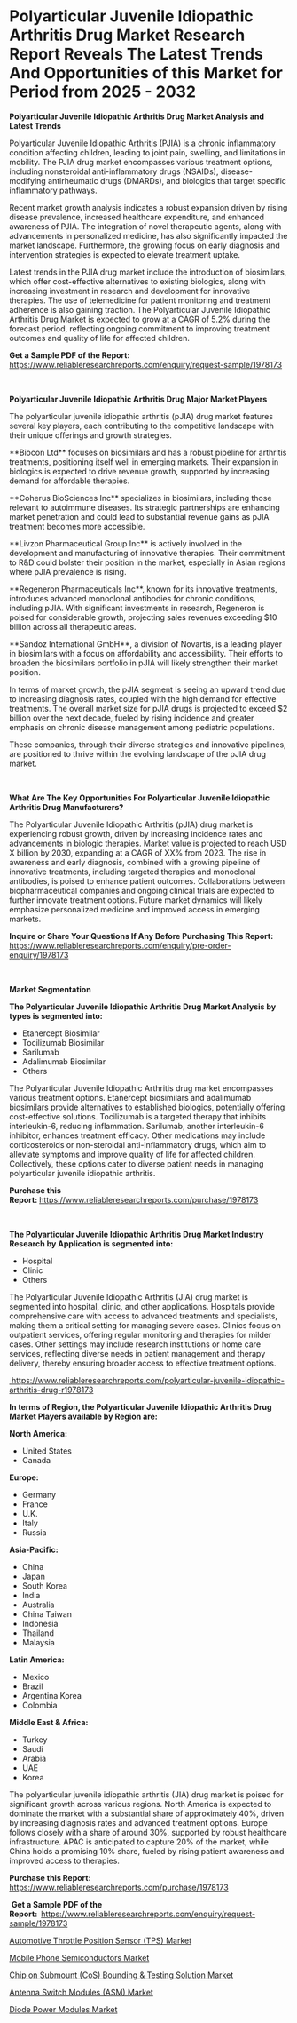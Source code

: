 <p><h1>Polyarticular Juvenile Idiopathic Arthritis Drug Market Research Report Reveals The Latest Trends And Opportunities of this Market for Period from 2025 - 2032</h1></p><p><strong>Polyarticular Juvenile Idiopathic Arthritis Drug Market Analysis and Latest Trends</strong></p>
<p><p>Polyarticular Juvenile Idiopathic Arthritis (PJIA) is a chronic inflammatory condition affecting children, leading to joint pain, swelling, and limitations in mobility. The PJIA drug market encompasses various treatment options, including nonsteroidal anti-inflammatory drugs (NSAIDs), disease-modifying antirheumatic drugs (DMARDs), and biologics that target specific inflammatory pathways.</p><p>Recent market growth analysis indicates a robust expansion driven by rising disease prevalence, increased healthcare expenditure, and enhanced awareness of PJIA. The integration of novel therapeutic agents, along with advancements in personalized medicine, has also significantly impacted the market landscape. Furthermore, the growing focus on early diagnosis and intervention strategies is expected to elevate treatment uptake.</p><p>Latest trends in the PJIA drug market include the introduction of biosimilars, which offer cost-effective alternatives to existing biologics, along with increasing investment in research and development for innovative therapies. The use of telemedicine for patient monitoring and treatment adherence is also gaining traction. The Polyarticular Juvenile Idiopathic Arthritis Drug Market is expected to grow at a CAGR of 5.2% during the forecast period, reflecting ongoing commitment to improving treatment outcomes and quality of life for affected children.</p></p>
<p><strong>Get a Sample PDF of the Report:&nbsp;</strong> <a href="https://www.reliableresearchreports.com/enquiry/request-sample/1978173?utm_campaign=3210&utm_medium=2&utm_source=Github&utm_content=ia&utm_term=09032025&utm_id=polyarticular-juvenile-idiopathic-arthritis-drug">https://www.reliableresearchreports.com/enquiry/request-sample/1978173</a></p>
<p>&nbsp;</p>
<p><strong>Polyarticular Juvenile Idiopathic Arthritis Drug Major Market Players</strong></p>
<p><p>The polyarticular juvenile idiopathic arthritis (pJIA) drug market features several key players, each contributing to the competitive landscape with their unique offerings and growth strategies.</p><p>**Biocon Ltd** focuses on biosimilars and has a robust pipeline for arthritis treatments, positioning itself well in emerging markets. Their expansion in biologics is expected to drive revenue growth, supported by increasing demand for affordable therapies.</p><p>**Coherus BioSciences Inc** specializes in biosimilars, including those relevant to autoimmune diseases. Its strategic partnerships are enhancing market penetration and could lead to substantial revenue gains as pJIA treatment becomes more accessible.</p><p>**Livzon Pharmaceutical Group Inc** is actively involved in the development and manufacturing of innovative therapies. Their commitment to R&D could bolster their position in the market, especially in Asian regions where pJIA prevalence is rising.</p><p>**Regeneron Pharmaceuticals Inc**, known for its innovative treatments, introduces advanced monoclonal antibodies for chronic conditions, including pJIA. With significant investments in research, Regeneron is poised for considerable growth, projecting sales revenues exceeding $10 billion across all therapeutic areas.</p><p>**Sandoz International GmbH**, a division of Novartis, is a leading player in biosimilars with a focus on affordability and accessibility. Their efforts to broaden the biosimilars portfolio in pJIA will likely strengthen their market position.</p><p>In terms of market growth, the pJIA segment is seeing an upward trend due to increasing diagnosis rates, coupled with the high demand for effective treatments. The overall market size for pJIA drugs is projected to exceed $2 billion over the next decade, fueled by rising incidence and greater emphasis on chronic disease management among pediatric populations.</p><p>These companies, through their diverse strategies and innovative pipelines, are positioned to thrive within the evolving landscape of the pJIA drug market.</p></p>
<p>&nbsp;</p>
<p><strong>What Are The Key Opportunities For Polyarticular Juvenile Idiopathic Arthritis Drug Manufacturers?</strong></p>
<p><p>The Polyarticular Juvenile Idiopathic Arthritis (pJIA) drug market is experiencing robust growth, driven by increasing incidence rates and advancements in biologic therapies. Market value is projected to reach USD X billion by 2030, expanding at a CAGR of XX% from 2023. The rise in awareness and early diagnosis, combined with a growing pipeline of innovative treatments, including targeted therapies and monoclonal antibodies, is poised to enhance patient outcomes. Collaborations between biopharmaceutical companies and ongoing clinical trials are expected to further innovate treatment options. Future market dynamics will likely emphasize personalized medicine and improved access in emerging markets.</p></p>
<p><strong>Inquire or Share Your Questions If Any Before Purchasing This Report:</strong> <a href="https://www.reliableresearchreports.com/enquiry/pre-order-enquiry/1978173?utm_campaign=3210&utm_medium=2&utm_source=Github&utm_content=ia&utm_term=09032025&utm_id=polyarticular-juvenile-idiopathic-arthritis-drug">https://www.reliableresearchreports.com/enquiry/pre-order-enquiry/1978173</a></p>
<p>&nbsp;</p>
<p><strong>Market Segmentation</strong></p>
<p><strong>The Polyarticular Juvenile Idiopathic Arthritis Drug Market Analysis by types is segmented into:</strong></p>
<p><ul><li>Etanercept Biosimilar</li><li>Tocilizumab Biosimilar</li><li>Sarilumab</li><li>Adalimumab Biosimilar</li><li>Others</li></ul></p>
<p><p>The Polyarticular Juvenile Idiopathic Arthritis drug market encompasses various treatment options. Etanercept biosimilars and adalimumab biosimilars provide alternatives to established biologics, potentially offering cost-effective solutions. Tocilizumab is a targeted therapy that inhibits interleukin-6, reducing inflammation. Sarilumab, another interleukin-6 inhibitor, enhances treatment efficacy. Other medications may include corticosteroids or non-steroidal anti-inflammatory drugs, which aim to alleviate symptoms and improve quality of life for affected children. Collectively, these options cater to diverse patient needs in managing polyarticular juvenile idiopathic arthritis.</p></p>
<p><strong>Purchase this Report:&nbsp;</strong><a href="https://www.reliableresearchreports.com/purchase/1978173?utm_campaign=3210&utm_medium=2&utm_source=Github&utm_content=ia&utm_term=09032025&utm_id=polyarticular-juvenile-idiopathic-arthritis-drug">https://www.reliableresearchreports.com/purchase/1978173</a></p>
<p>&nbsp;</p>
<p><strong>The Polyarticular Juvenile Idiopathic Arthritis Drug Market Industry Research by Application is segmented into:</strong></p>
<p><ul><li>Hospital</li><li>Clinic</li><li>Others</li></ul></p>
<p><p>The Polyarticular Juvenile Idiopathic Arthritis (JIA) drug market is segmented into hospital, clinic, and other applications. Hospitals provide comprehensive care with access to advanced treatments and specialists, making them a critical setting for managing severe cases. Clinics focus on outpatient services, offering regular monitoring and therapies for milder cases. Other settings may include research institutions or home care services, reflecting diverse needs in patient management and therapy delivery, thereby ensuring broader access to effective treatment options.</p></p>
<p><a href="https://www.reliableresearchreports.com/polyarticular-juvenile-idiopathic-arthritis-drug-r1978173?utm_campaign=3210&utm_medium=2&utm_source=Github&utm_content=ia&utm_term=09032025&utm_id=polyarticular-juvenile-idiopathic-arthritis-drug">&nbsp;https://www.reliableresearchreports.com/polyarticular-juvenile-idiopathic-arthritis-drug-r1978173</a></p>
<p><strong>In terms of Region, the Polyarticular Juvenile Idiopathic Arthritis Drug Market Players available by Region are:</strong></p>
<p>
    <p> <strong> North America: </strong>
        <ul>
            <li>United States</li>
            <li>Canada</li>
        </ul>
        </p> 
    <p> <strong> Europe: </strong>
        <ul>
            <li>Germany</li>
            <li>France</li>
            <li>U.K.</li>
            <li>Italy</li>
            <li>Russia</li>
        </ul>
        </p> 
    <p> <strong> Asia-Pacific: </strong>
        <ul>
            <li>China</li>
            <li>Japan</li>
            <li>South Korea</li>
            <li>India</li>
            <li>Australia</li>
            <li>China Taiwan</li>
            <li>Indonesia</li>
            <li>Thailand</li>
            <li>Malaysia</li>
        </ul>
        </p> 
    <p> <strong> Latin America: </strong>
        <ul>
            <li>Mexico</li>
            <li>Brazil</li>
            <li>Argentina Korea</li>
            <li>Colombia</li>
        </ul>
        </p> 
    <p> <strong> Middle East & Africa: </strong>
        <ul>
            <li>Turkey</li>
            <li>Saudi</li>
            <li>Arabia</li>
            <li>UAE</li>
            <li>Korea</li>
        </ul>
    </p>
    </p>
<p><p>The polyarticular juvenile idiopathic arthritis (JIA) drug market is poised for significant growth across various regions. North America is expected to dominate the market with a substantial share of approximately 40%, driven by increasing diagnosis rates and advanced treatment options. Europe follows closely with a share of around 30%, supported by robust healthcare infrastructure. APAC is anticipated to capture 20% of the market, while China holds a promising 10% share, fueled by rising patient awareness and improved access to therapies.</p></p>
<p><strong>Purchase this Report: </strong><a href="https://www.reliableresearchreports.com/purchase/1978173?utm_campaign=3210&utm_medium=2&utm_source=Github&utm_content=ia&utm_term=09032025&utm_id=polyarticular-juvenile-idiopathic-arthritis-drug">https://www.reliableresearchreports.com/purchase/1978173</a></p>
<p>&nbsp;<strong>Get a Sample PDF of the Report:&nbsp;&nbsp;</strong><a href="https://www.reliableresearchreports.com/enquiry/request-sample/1978173?utm_campaign=3210&utm_medium=2&utm_source=Github&utm_content=ia&utm_term=09032025&utm_id=polyarticular-juvenile-idiopathic-arthritis-drug">https://www.reliableresearchreports.com/enquiry/request-sample/1978173</a></p>
<p><strong></strong></p>
<p><p><a href="https://www.linkedin.com/pulse/projected-growth-automotive-throttle-position-sensor-tps-1nwkf?utm_campaign=3210&utm_medium=2&utm_source=Github&utm_content=ia&utm_term=09032025&utm_id=polyarticular-juvenile-idiopathic-arthritis-drug">Automotive Throttle Position Sensor (TPS) Market</a></p><p><a href="https://www.linkedin.com/pulse/future-mobile-phone-semiconductors-market-global-forecast-trends-yybue?utm_campaign=3210&utm_medium=2&utm_source=Github&utm_content=ia&utm_term=09032025&utm_id=polyarticular-juvenile-idiopathic-arthritis-drug">Mobile Phone Semiconductors Market</a></p><p><a href="https://www.linkedin.com/pulse/estimating-size-chip-submount-cos-bounding-testing-solution-m5kmf?utm_campaign=3210&utm_medium=2&utm_source=Github&utm_content=ia&utm_term=09032025&utm_id=polyarticular-juvenile-idiopathic-arthritis-drug">Chip on Submount (CoS) Bounding & Testing Solution Market</a></p><p><a href="https://www.linkedin.com/pulse/whats-powering-antenna-switch-modules-asm-market-growth-zpdxf?utm_campaign=3210&utm_medium=2&utm_source=Github&utm_content=ia&utm_term=09032025&utm_id=polyarticular-juvenile-idiopathic-arthritis-drug">Antenna Switch Modules (ASM) Market</a></p><p><a href="https://www.linkedin.com/pulse/diode-power-modules-market-analysis-present-size-growth-uh3tc?utm_campaign=3210&utm_medium=2&utm_source=Github&utm_content=ia&utm_term=09032025&utm_id=polyarticular-juvenile-idiopathic-arthritis-drug">Diode Power Modules Market</a></p></p>